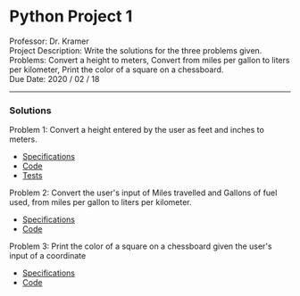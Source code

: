 # Python Project 1

Professor: Dr. Kramer \
Project Description: Write the solutions for the three problems given. \
Problems: Convert a height to meters, Convert from miles per gallon to liters per kilometer, Print the color of a square on a chessboard. \
Due Date: 2020 / 02 / 18

---

### Solutions

Problem 1: Convert a height entered by the user as feet and inches to meters.
- [Specifications](specifications/problem_one.specs.md)
- [Code](BadrChoubai_02_01__01.py)
- [Tests](test_badrchoubai_02_01__01.py)

Problem 2: Convert the user's input of Miles travelled and Gallons of fuel used, from miles per gallon to liters per kilometer.
- [Specifications](specifications/problem_two.specs.md)
- [Code](BadrChoubai_02_01__02.py)

Problem 3: Print the color of a square on a chessboard given the user's input of a coordinate
- [Specifications](specifications/problem_three.specs.md)
- [Code](/BadrChoubai_02_01__03.py)
